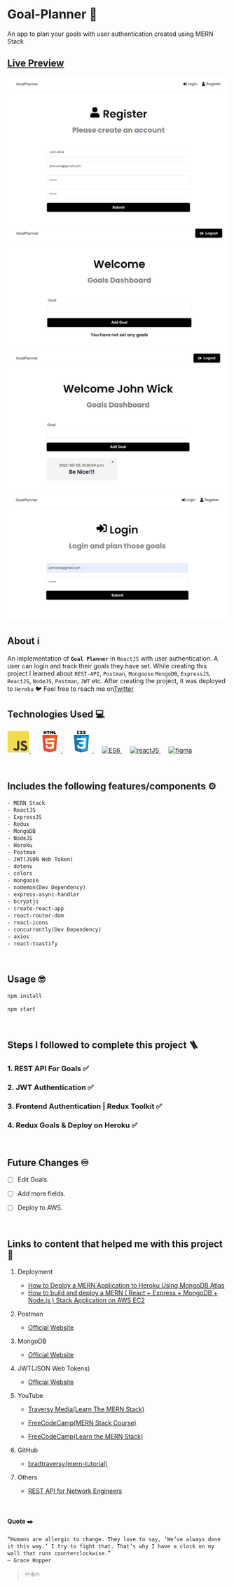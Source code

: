 # Goal-Planner 🎯

An app to plan your goals with user authentication created using MERN Stack

## [Live Preview](https://mernapphmjatt.herokuapp.com/login)

![This is an image](https://github.com/hmjatt/Goal-Planner/blob/main/screenshots/Register.png)
![This is an image](https://github.com/hmjatt/Goal-Planner/blob/main/screenshots/Welcome.png)
![This is an image](https://github.com/hmjatt/Goal-Planner/blob/main/screenshots/Goal.png)
![This is an image](https://github.com/hmjatt/Goal-Planner/blob/main/screenshots/Login.png)


## About ℹ️

An implementation of **`Goal Planner`** in `ReactJS` with user authentication. A user can login and track their goals they have set. While creating this project I learned about `REST-API`, `Postman`, `Mongoose` `MongoDB`, `ExpressJS`, `ReactJS`, `NodeJS`, `Postman`, `JWT` etc. After creating the project, it was deployed to `Heroku` :bird: Feel free to reach me on[Twitter](https://twitter.com/hmjatt/)


## Technologies Used 💻

<a href="https://developer.mozilla.org/en-US/docs/Web/JavaScript" target="_blank" rel="noreferrer"> <img src="https://raw.githubusercontent.com/devicons/devicon/master/icons/javascript/javascript-original.svg" alt="javascript" width="50" height="50"/> </a> &emsp; <a href="https://www.w3.org/html/" target="_blank" rel="noreferrer"> <img src="https://raw.githubusercontent.com/devicons/devicon/master/icons/html5/html5-original-wordmark.svg" alt="html5" width="50" height="50"/> </a> &emsp; <a href="https://www.w3schools.com/css/" target="_blank" rel="noreferrer"> <img src="https://raw.githubusercontent.com/devicons/devicon/master/icons/css3/css3-original-wordmark.svg" alt="css3" width="50" height="50"/> </a> &emsp; <a href="https://www.w3schools.com/js/js_es6.asp" target="_blank" rel="noreferrer"> <img src="https://camo.githubusercontent.com/792f7fce1ff8bfac6d0524a21b69161cdc6080a3c4e39979f21d5f8489d6fdd3/68747470733a2f2f692e626c6f67732e65732f3534356366382f6573362d6c6f676f2f6f726967696e616c2e706e67" alt="ES6" width="50" height="50"/> </a> &emsp; <a href="https://reactjs.org/" target="_blank" rel="noreferrer"> <img src="https://upload.wikimedia.org/wikipedia/commons/a/a7/React-icon.svg" alt="reactJS" width="50" height="50"/> </a> &emsp; <a href="https://www.figma.com/" target="_blank" rel="noreferrer"> <img src="https://upload.wikimedia.org/wikipedia/commons/a/ad/Figma-1-logo.png" alt="figma" width="70" height="50"/> </a>


<br>

## Includes the following features/components ⚙️

	- MERN Stack
    - ReactJS
	- ExpressJS
	- Redux
	- MongoDB
	- NodeJS
	- Heroku
	- Postman
	- JWT(JSON Web Token)
	- dotenv
	- colors
	- mongoose
	- nodemon(Dev Dependency)
	- express-async-handler
	- bcryptjs
	- create-react-app
	- react-router-dom
	- react-icons
	- concurrently(Dev Dependency)
	- axios
	- react-toastify



<br>

## Usage 🤓

```
npm install

```

```
npm start

```


<br>

## Steps I followed to complete this project 🪜

### 1. REST API For Goals ✅

### 2. JWT Authentication ✅

### 3. Frontend Authentication | Redux Toolkit ✅

### 4. Redux Goals & Deploy on Heroku ✅


<br>

## Future Changes ♾️

-   [ ] Edit Goals.
-   [ ] Add more fields.
-   [ ] Deploy to AWS.



<br>

## Links to content that helped me with this project 🔗
	
1. Deployment

	- [How to Deploy a MERN Application to Heroku Using MongoDB Atlas](https://www.freecodecamp.org/news/deploying-a-mern-application-using-mongodb-atlas-to-heroku/)
	- [How to build and deploy a MERN ( React + Express + MongoDB + Node.js ) Stack Application on AWS EC2](https://dev.to/abdulwaqar844/how-to-build-and-deploy-a-mernreactexpressmongodbnodejs-stack-application-on-aws-ec2-3e93)

2. Postman 

	- [Official Website](https://www.postman.com/)

3. MongoDB

	- [Official Website](https://www.mongodb.com/)

4. JWT(JSON Web Tokens)

	- [Official Website](https://jwt.io/)

5. YouTube

	- [Traversy Media(Learn The MERN Stack)](https://www.youtube.com/watch?v=-0exw-9YJBo&list=PLillGF-RfqbbQeVSccR9PGKHzPJSWqcsm)

	- [FreeCodeCamp(MERN Stack Course)](https://www.youtube.com/watch?v=mrHNSanmqQ4)

	- [FreeCodeCamp(Learn the MERN Stack)](https://www.youtube.com/watch?v=7CqJlxBYj-M)

6. GitHub

	- [bradtraversy(mern-tutorial)](https://github.com/bradtraversy/mern-tutorial)

7. Others 

	- [REST API for Network Engineers](https://networkop.co.uk/blog/2016/01/01/rest-for-neteng/)
<br>

#### Quote ✒️

    “Humans are allergic to change. They love to say, ‘We’ve always done it this way.’ I try to fight that. That’s why I have a clock on my wall that runs counterclockwise.”
    — Grace Hopper

> ♾️❇️🔥